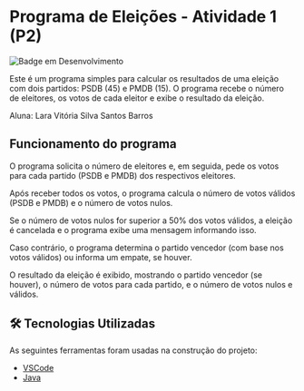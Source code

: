 # Programa de Eleições - Atividade 1 (P2)
![Badge em Desenvolvimento](https://img.shields.io/badge/STATUS-CONCLUÍDO-blue)

Este é um programa simples para calcular os resultados de uma eleição com dois partidos: PSDB (45) e PMDB (15). O programa recebe o número de eleitores, os votos de cada eleitor e exibe o resultado da eleição.

Aluna: Lara Vitória Silva Santos Barros

## Funcionamento do programa

O programa solicita o número de eleitores e, em seguida, pede os votos para cada partido (PSDB e PMDB) dos respectivos eleitores.

Após receber todos os votos, o programa calcula o número de votos válidos (PSDB e PMDB) e o número de votos nulos.

Se o número de votos nulos for superior a 50% dos votos válidos, a eleição é cancelada e o programa exibe uma mensagem informando isso.

Caso contrário, o programa determina o partido vencedor (com base nos votos válidos) ou informa um empate, se houver.

O resultado da eleição é exibido, mostrando o partido vencedor (se houver), o número de votos para cada partido, e o número de votos nulos e válidos.

## 🛠 Tecnologias Utilizadas

As seguintes ferramentas foram usadas na construção do projeto:

- [VSCode](https://code.visualstudio.com/)
- [Java](https://www.java.com/pt-BR/)
